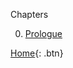 Chapters

00. [Prologue](/blog-for-stories/tg/2021-07-08-tg-00-transmigration)





[Home](/blog-for-stories){: .btn}